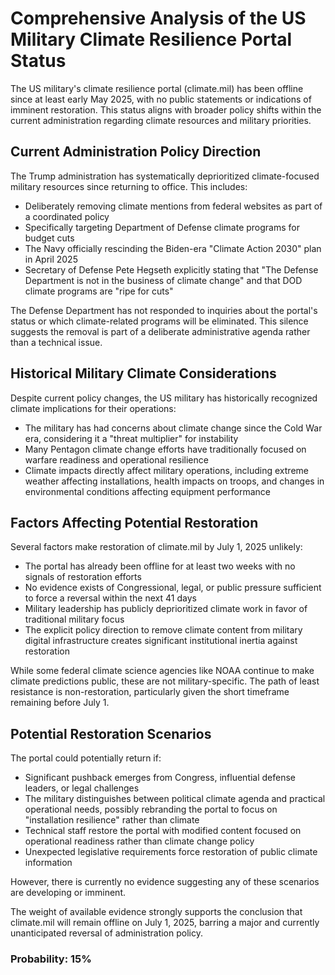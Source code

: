 # Comprehensive Analysis of the US Military Climate Resilience Portal Status

The US military's climate resilience portal (climate.mil) has been offline since at least early May 2025, with no public statements or indications of imminent restoration. This status aligns with broader policy shifts within the current administration regarding climate resources and military priorities.

## Current Administration Policy Direction

The Trump administration has systematically deprioritized climate-focused military resources since returning to office. This includes:

- Deliberately removing climate mentions from federal websites as part of a coordinated policy
- Specifically targeting Department of Defense climate programs for budget cuts
- The Navy officially rescinding the Biden-era "Climate Action 2030" plan in April 2025
- Secretary of Defense Pete Hegseth explicitly stating that "The Defense Department is not in the business of climate change" and that DOD climate programs are "ripe for cuts"

The Defense Department has not responded to inquiries about the portal's status or which climate-related programs will be eliminated. This silence suggests the removal is part of a deliberate administrative agenda rather than a technical issue.

## Historical Military Climate Considerations

Despite current policy changes, the US military has historically recognized climate implications for their operations:

- The military has had concerns about climate change since the Cold War era, considering it a "threat multiplier" for instability
- Many Pentagon climate change efforts have traditionally focused on warfare readiness and operational resilience
- Climate impacts directly affect military operations, including extreme weather affecting installations, health impacts on troops, and changes in environmental conditions affecting equipment performance

## Factors Affecting Potential Restoration

Several factors make restoration of climate.mil by July 1, 2025 unlikely:

- The portal has already been offline for at least two weeks with no signals of restoration efforts
- No evidence exists of Congressional, legal, or public pressure sufficient to force a reversal within the next 41 days
- Military leadership has publicly deprioritized climate work in favor of traditional military focus
- The explicit policy direction to remove climate content from military digital infrastructure creates significant institutional inertia against restoration

While some federal climate science agencies like NOAA continue to make climate predictions public, these are not military-specific. The path of least resistance is non-restoration, particularly given the short timeframe remaining before July 1.

## Potential Restoration Scenarios

The portal could potentially return if:
- Significant pushback emerges from Congress, influential defense leaders, or legal challenges
- The military distinguishes between political climate agenda and practical operational needs, possibly rebranding the portal to focus on "installation resilience" rather than climate
- Technical staff restore the portal with modified content focused on operational readiness rather than climate change policy
- Unexpected legislative requirements force restoration of public climate information

However, there is currently no evidence suggesting any of these scenarios are developing or imminent.

The weight of available evidence strongly supports the conclusion that climate.mil will remain offline on July 1, 2025, barring a major and currently unanticipated reversal of administration policy.

### Probability: 15%